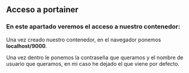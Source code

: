 ## Acceso a portainer

### En este apartado veremos el acceso a nuestro contenedor:

Una vez creado nuestro contenedor, en el navegador ponemos **localhost/9000**.

Una vez dentro le ponemos la contraseña que queramos y el nombre de usuario que queramos, en mi caso he dejado el que viene por defecto.


